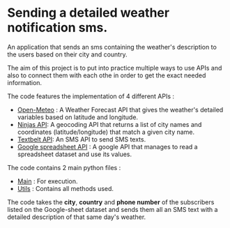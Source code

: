 # Sending a detailed weather notification sms.


An application that sends an sms containing the weather's description to the users based on their city and country.


The aim of this project is to put into practice multiple ways to use APIs and also to connect them with each othe in order to get the exact needed information.

The code features the implementation of 4 different APIs :

- [Open-Meteo](https://open-meteo.com/en/docs#latitude=48.85&longitude=2.35&hourly=temperature_2m,relativehumidity_2m,precipitation,rain,snowfall,snow_depth,weathercode,visibility,windspeed_10m&daily=weathercode,temperature_2m_max,temperature_2m_min,sunrise,sunset,precipitation_hours,windspeed_10m_max,windgusts_10m_max,winddirection_10m_dominant&timezone=auto) : A Weather Forecast API that gives the weather's detailed variables based on latitude and longitude.
- [Ninjas API](https://api-ninjas.com/api/geocoding): A geocoding API that returns a list of city names and coordinates (latitude/longitude) that match a given city name.
- [Textbelt API](https://docs.textbelt.com#testing-this-api): An SMS API to send SMS texts.
- [Google spreadsheet API](https://developers.google.com/sheets/api) : A google API that manages to read a spreadsheet dataset and use its values.


The code contains 2 main python files :
- [Main](https://github.com/Oumaima-Hajji/city-weather/blob/main/main.py) : For execution.
- [Utils](https://github.com/Oumaima-Hajji/city-weather/blob/main/utils.py) : Contains all methods used.

The code takes the **city**, **country** and **phone number** of the subscribers listed on the Google-sheet dataset and sends them all an SMS text with a detailed description of that same day's weather.